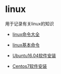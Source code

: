 # linux
用于记录有关linux的知识

- [linux命令大全](http://man.linuxde.net/)

- [linux基本命令](linux_base_command.md)

- [Ubuntu16.04软件安装](Ubuntu16.04软件安装.md)

- [Centos7软件安装](Centos7软件安装.md)


